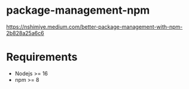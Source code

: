# package-management-npm

https://nshimiye.medium.com/better-package-management-with-npm-2b828a25a6c6

# Requirements

- Nodejs >= 16
- npm >= 8

